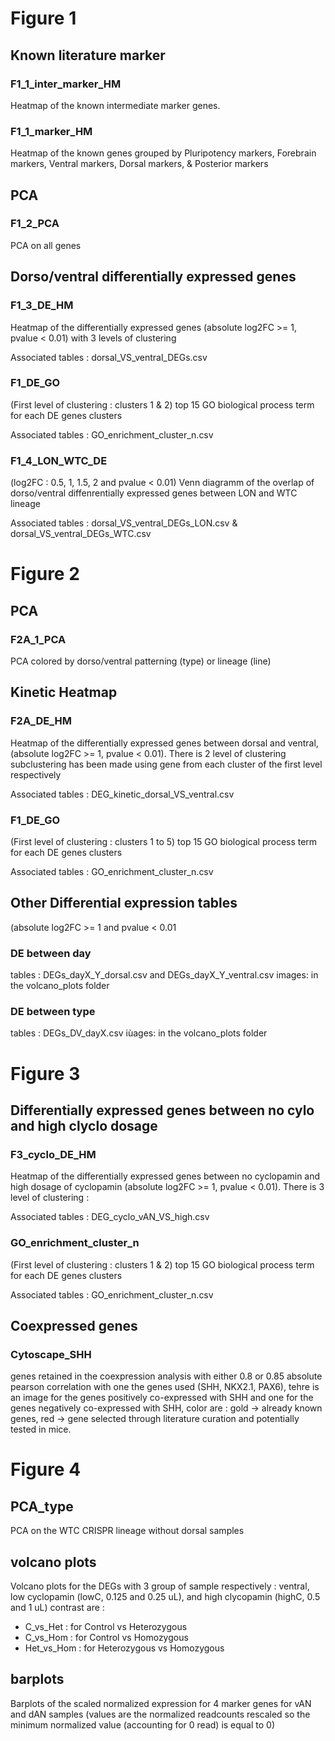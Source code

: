 # Figure 1

## Known literature marker
### F1_1_inter_marker_HM
Heatmap of the known intermediate marker genes.

### F1_1_marker_HM
Heatmap of the known genes grouped by Pluripotency markers, Forebrain markers, Ventral markers, Dorsal markers, & Posterior markers

## PCA
### F1_2_PCA
PCA on all genes

## Dorso/ventral differentially expressed genes
### F1_3_DE_HM
Heatmap of the differentially expressed genes (absolute log2FC >= 1, pvalue < 0.01) with 3 levels of clustering

Associated tables : dorsal_VS_ventral_DEGs.csv

### F1_DE_GO
(First level of clustering : clusters 1 & 2) top 15 GO biological process term for each DE genes clusters

Associated tables : GO_enrichment_cluster_n.csv

### F1_4_LON_WTC_DE
(log2FC : 0.5, 1, 1.5, 2 and pvalue < 0.01) Venn diagramm of the overlap of dorso/ventral diffenrentially expressed genes between LON and WTC lineage

Associated tables : dorsal_VS_ventral_DEGs_LON.csv & dorsal_VS_ventral_DEGs_WTC.csv


# Figure 2

## PCA
### F2A_1_PCA
PCA colored by dorso/ventral patterning (type) or lineage (line)

## Kinetic Heatmap
### F2A_DE_HM
Heatmap of the differentially expressed genes between dorsal and ventral, (absolute log2FC >= 1, pvalue < 0.01). There is 2 level of clustering subclustering has been made using gene from each cluster of the first level respectively

Associated tables : DEG_kinetic_dorsal_VS_ventral.csv

### F1_DE_GO
(First level of clustering : clusters 1 to 5) top 15 GO biological process term for each DE genes clusters

Associated tables : GO_enrichment_cluster_n.csv

## Other Differential expression tables
(absolute log2FC >= 1 and pvalue < 0.01
### DE between day
tables : DEGs_dayX_Y_dorsal.csv and DEGs_dayX_Y_ventral.csv
images: in the volcano_plots folder

### DE between type
tables : DEGs_DV_dayX.csv
iùages: in the volcano_plots folder

# Figure 3
## Differentially expressed genes between no cylo and high clyclo dosage
### F3_cyclo_DE_HM
Heatmap of the differentially expressed genes between no cyclopamin and high dosage of cyclopamin (absolute log2FC >= 1, pvalue < 0.01).
There is 3 level of clustering : 

Associated tables : DEG_cyclo_vAN_VS_high.csv

### GO_enrichment_cluster_n
(First level of clustering : clusters 1 & 2) top 15 GO biological process term for each DE genes clusters

Associated tables : GO_enrichment_cluster_n.csv

## Coexpressed genes
### Cytoscape_SHH
genes retained in the coexpression analysis with either 0.8 or 0.85 absolute pearson correlation with one the genes used (SHH, NKX2.1, PAX6), tehre is an image for the genes positively co-expressed with SHH and one for the genes negatively co-expressed with SHH, color are : gold -> already known genes, red -> gene selected through literature curation and potentially tested in mice.

# Figure 4
## PCA_type
PCA on the WTC CRISPR lineage without dorsal samples

## volcano plots
Volcano plots for the DEGs with 3 group of sample respectively : ventral, low cyclopamin (lowC, 0.125 and 0.25 uL), and high clycopamin (highC, 0.5 and 1 uL)
contrast are :
 * C_vs_Het : for Control vs Heterozygous
 * C_vs_Hom : for Control vs Homozygous
 * Het_vs_Hom : for Heterozygous vs Homozygous

## barplots
Barplots of the scaled normalized expression for 4 marker genes for vAN and dAN samples
(values are the normalized readcounts rescaled so the minimum normalized value (accounting for 0 read) is equal to 0)

